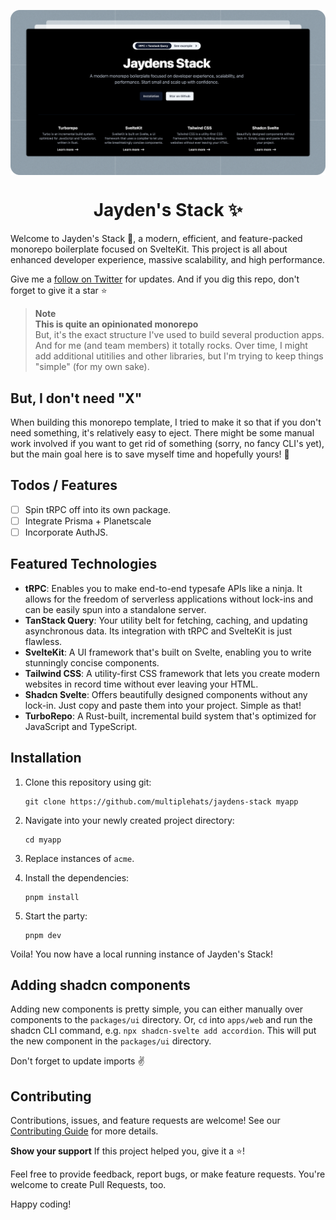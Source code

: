 <p align="center">
 <img align="center" src="https://github.com/multiplehats/jaydens-stack/blob/main/apps/web/static/opengraph.png" />
 <h1 align="center">
  Jayden's Stack ✨
 </h1>
</p>

Welcome to Jayden's Stack 👋, a modern, efficient, and feature-packed monorepo boilerplate focused on SvelteKit. This project is all about enhanced developer experience, massive scalability, and high performance.

Give me a [follow on Twitter](https://twitter.com/itschrisjayden) for updates. And if you dig this repo, don't forget to give it a star ⭐️

> **Note** <br> **This is quite an opinionated monorepo** <br> But, it's the exact structure I've used to build several production apps. And for me (and team members) it totally rocks. Over time, I might add additional utitilies and other libraries, but I'm trying to keep things "simple" (for my own sake).

## But, I don't need "X"
When building this monorepo template, I tried to make it so that if you don't need something, it's relatively easy to eject. There might be some manual work involved if you want to get rid of something (sorry, no fancy CLI's yet), but the main goal here is to save myself time and hopefully yours! 🎉

## Todos / Features

- [ ] Spin tRPC off into its own package.
- [ ] Integrate Prisma + Planetscale
- [ ] Incorporate AuthJS.

## Featured Technologies
- **tRPC**: Enables you to make end-to-end typesafe APIs like a ninja. It allows for the freedom of serverless applications without lock-ins and can be easily spun into a standalone server.
- **TanStack Query**: Your utility belt for fetching, caching, and updating asynchronous data. Its integration with tRPC and SvelteKit is just flawless.
- **SvelteKit**: A UI framework that's built on Svelte, enabling you to write stunningly concise components.
- **Tailwind CSS**: A utility-first CSS framework that lets you create modern websites in record time without ever leaving your HTML.
- **Shadcn Svelte**: Offers beautifully designed components without any lock-in. Just copy and paste them into your project. Simple as that!
- **TurboRepo**: A Rust-built, incremental build system that's optimized for JavaScript and TypeScript.

## Installation
1. Clone this repository using git:
   ```
   git clone https://github.com/multiplehats/jaydens-stack myapp
   ```
2. Navigate into your newly created project directory:
   ```
   cd myapp
   ```
3. Replace instances of `acme`.
4. Install the dependencies:
    ```
    pnpm install
    ```

5. Start the party:
    ```
    pnpm dev
    ```
Voila! You now have a local running instance of Jayden's Stack!

## Adding shadcn components

Adding new components is pretty simple, you can either manually over components to the `packages/ui` directory. Or, `cd` into `apps/web` and run the shadcn CLI command, e.g. `npx shadcn-svelte add accordion`. This will put the new component in the `packages/ui` directory.

Don't forget to update imports ✌️

## Contributing
Contributions, issues, and feature requests are welcome! See our [Contributing Guide](CONTRIBUTING.md) for more details.

**Show your support**
If this project helped you, give it a ⭐️!

Feel free to provide feedback, report bugs, or make feature requests. You're welcome to create Pull Requests, too.

Happy coding!
